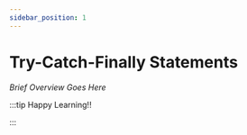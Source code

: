 ```yaml
---
sidebar_position: 1
---
```


# Try-Catch-Finally Statements

_Brief Overview Goes Here_

:::tip Happy Learning!!

<QuestButton text="Go To Quest" link="" />

:::
